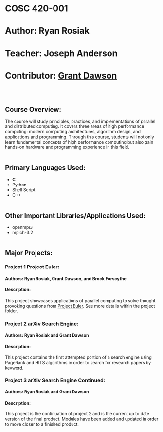 # COSC 420-001
# Author: Ryan Rosiak
# Teacher: Joseph Anderson
# Contributor: [Grant Dawson](https://github.com/dawsboss)
<br /> <br />
## Course Overview:
The course will study principles, practices, and implementations of parallel and distributed computing. It covers three areas of high performance computing: modern computing architectures, algorithm design, and applications and programming. Through this course, students will not only learn fundamental concepts of high performance computing but also gain hands-on hardware and programming experience in this field.
<br /> <br />
## Primary Languages Used:
* **C**
* Python
* Shell Script
* C++
<br /> <br />
## Other Important Libraries/Applications Used:
* openmpi3
* mpich-3.2
<br /> <br />
## Major Projects:
### Project 1 Project Euler:
#### Authors: Ryan Rosiak, Grant Dawson, and Brock Forscythe
#### Description:
This project showcases applications of parallel computing to solve thought provoking questions from [Project Euler](https://projecteuler.net/). See more details within the project
folder.
### Project 2 arXiv Search Engine:
#### Authors: Ryan Rosiak and Grant Dawson
#### Description:
This project contains the first attempted portion of a search engine using PageRank and HITS algorithms in order to search for research papers by keyword.
### Project 3 arXiv Search Engine Continued:
#### Authors: Ryan Rosiak and Grant Dawson
#### Description:
This project is the continuation of project 2 and is the current up to date version of the final product. Modules have been added and updated in order to move closer to a finished
product.
